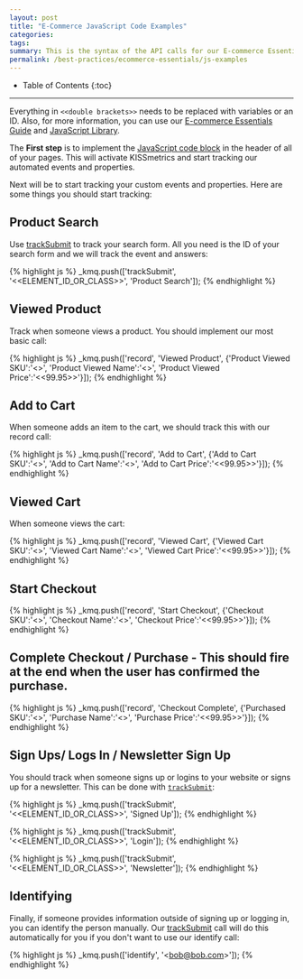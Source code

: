 ```yaml
---
layout: post
title: "E-Commerce JavaScript Code Examples"
categories:
tags:
summary: This is the syntax of the API calls for our E-commerce Essentials.
permalink: /best-practices/ecommerce-essentials/js-examples
---
```

* Table of Contents
{:toc}
* * *

Everything in `<<double brackets>>` needs to be replaced with variables or an ID. Also, for more information, you can use our [E-commerce Essentials Guide][ecommerce-essentials] and [JavaScript Library][js-lib].

The **First step** is to implement the [JavaScript code block][js-code-block] in the header of all of your pages. This will activate KISSmetrics and start tracking our automated events and properties.

Next will be to start tracking your custom events and properties. Here are some things you should start tracking:

## Product Search

Use [trackSubmit][trackSubmit] to track your search form. All you need is the ID of your search form and we will track the event and answers:

{% highlight js %}
_kmq.push(['trackSubmit', '<<ELEMENT_ID_OR_CLASS>>', 'Product Search']);
{% endhighlight %}

## Viewed Product

Track when someone views a product. You should implement our most basic call:

{% highlight js %}
_kmq.push(['record', 'Viewed Product', {'Product Viewed SKU':'<<Value>>', 'Product Viewed Name':'<<Value>>', 'Product Viewed Price':'<<99.95>>'}]);
{% endhighlight %}

## Add to Cart

When someone adds an item to the cart, we should track this with our record call:

{% highlight js %}
_kmq.push(['record', 'Add to Cart', {'Add to Cart SKU':'<<Value>>', 'Add to Cart Name':'<<Value>>', 'Add to Cart Price':'<<99.95>>'}]);
{% endhighlight %}

## Viewed Cart

When someone views the cart:

{% highlight js %}
_kmq.push(['record', 'Viewed Cart', {'Viewed Cart SKU':'<<Value>>', 'Viewed Cart Name':'<<Value>>', 'Viewed Cart Price':'<<99.95>>'}]);
{% endhighlight %}

## Start Checkout

{% highlight js %}
_kmq.push(['record', 'Start Checkout', {'Checkout SKU':'<<Value>>', 'Checkout Name':'<<Value>>', 'Checkout Price':'<<99.95>>'}]);
{% endhighlight %}

## Complete Checkout / Purchase - This should fire at the end when the user has confirmed the purchase.

{% highlight js %}
_kmq.push(['record', 'Checkout Complete', {'Purchased SKU':'<<Value>>', 'Purchase Name':'<<Value>>', 'Purchase Price':'<<99.95>>'}]);
{% endhighlight %}

## Sign Ups/ Logs In / Newsletter Sign Up

You should track when someone signs up or logins to your website or signs up for a newsletter. This can be done with [`trackSubmit`][trackSubmit]:

{% highlight js %}
_kmq.push(['trackSubmit', '<<ELEMENT_ID_OR_CLASS>>', 'Signed Up']);
{% endhighlight %}

{% highlight js %}
_kmq.push(['trackSubmit', '<<ELEMENT_ID_OR_CLASS>>', 'Login']);
{% endhighlight %}

{% highlight js %}
_kmq.push(['trackSubmit', '<<ELEMENT_ID_OR_CLASS>>', 'Newsletter']);
{% endhighlight %}

## Identifying

Finally, if someone provides information outside of signing up or logging in, you can identify the person manually. Our [trackSubmit][trackSubmit] call will do this automatically for you if you don't want to use our identify call:

{% highlight js %}
_kmq.push(['identify', '<<bob@bob.com>>']);
{% endhighlight %}


[ecommerce-essentials]: /best-practices/ecommerce-essentials
[js-lib]: /apis/javascript
[js-code-block]: /apis/javascript/#setup
[trackSubmit]: /apis/javascript/#tracking-forms---tracksubmit

